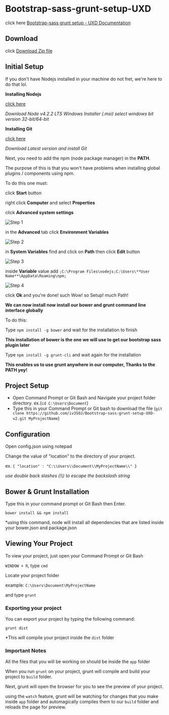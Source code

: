 # Bootstrap-sass-grunt-setup-UXD

click here  [Bootstrap-sass grunt setup - UXD Documentation](http://iv3soj.github.io/Bootstrap-sass-grunt-setup-UXD-v2/)


## Download

click [Download Zip file](https://github.com/iv3SOJ/Bootstrap-sass-grunt-setup-UXD/zipball/master)


## Initial Setup

If you don't have Nodejs installed in your machine do not fret, we're here to do that lol.

**Installing Nodejs**

[click here](http://nodejs.org/en/download/)

_Download Node v4.2.2 LTS Windows Installer (.msi) select windows bit version 32-bit/64-bit_

**Installing Git**

[click here](http://git-scm.com/downloads)

_Download Latest version and install Git_

Next, you need to add the npm (node package manager) in the **PATH**.

The purpose of this is that you won't have problems when installing global plugins / components using npm.

To do this one must:

click **Start** button

right click **Computer** and select **Properties**

click **Advanced system settings**

![Step 1](http://s30.postimg.org/lx55z2zld/1st.jpg)

in the **Advanced** tab click **Environment Variables**

![Step 2](http://s30.postimg.org/yyquoxnzl/2nd.jpg)

in **System Variables** find and click on **Path** then click **Edit** button

![Step 3](http://s30.postimg.org/my5eo7gkx/3rd.jpg)

inside **Variable** value add `;C:\Program Files\nodejs;C:\Users\**User Name**\AppData\Roaming\npm;`

![Step 4](http://s30.postimg.org/439nxsgj5/4th.jpg)

click **Ok** and you're done! such Wow! so Setup! much Path!


**We can now install now install our bower and grunt command line interface globally**

To do this:

Type `npm install -g bower` and wait for the installation to finish

__This installation of bower is the one we will use to get our bootstrap sass plugin later__

Type  `npm install -g grunt-cli` and wait again for the installation

__This enables us to use grunt anywhere in our computer, Thanks to the **PATH** yey!__



## Project Setup

* Open Command Prompt or Git Bash and Navigate your project folder directory.  ex.(`cd C:\Users\Document`)
* Type this in your Command Prompt or Git bash to download the file (`git clone https://github.com/iv3SOJ/Bootstrap-sass-grunt-setup-UXD-v2.git MyProjectName`) 



## Configuration

Open config.json using notepad

Change the value of "location" to the directory of your project.

ex. `{ "location" : "C:\\Users\\Document\\MyProjectName\\" }`

*use double back slashes (\\\\) to escape the backslash string*


## Bower & Grunt Installation

Type this in your command prompt or Git Bash then Enter.

`bower install && npm install`

*using this command, node will install all dependencies that are listed inside your bower.json and package.json


## Viewing Your Project

To view your project, just open your Command Prompt or Git Bash

`WINDOW + R`, type `cmd`

Locate your project folder

example: `C:\Users\Document\MyProjectName`

and type `grunt`

### Exporting your project

You can export your project by typing the following command:

`grunt dist`

*This will compile your project inside the `dist` folder


### Important Notes

All the files that you will be working on should be inside the `app` folder

When you run `grunt` on your project, grunt will compile and build your project to `build` folder.

Next, grunt will open the browser for you to see the preview of your project.

using the `watch` feature, grunt will be watching for changes that you make inside `app` folder and automagically compiles them to our `build` folder and reloads the page for preview.